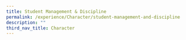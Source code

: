 ```yaml
---
title: Student Management & Discipline
permalink: /experience/Character/student-management-and-discipline
description: ""
third_nav_title: Character
---
```

